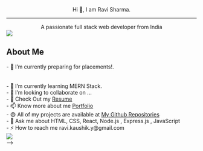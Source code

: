 <div>
    
<div id="Heading_Name" align="center">
Hi 👋, I am Ravi Sharma.  
<hr>
A passionate full stack web developer from India
</div>
<img src='https://raw.githubusercontent.com/andreasbm/readme/master/assets/lines/colored.png' />    
<div display="flex">
<div>
<h2> About Me </h2>
- 🔭 I’m currently preparing for placements!. <br><br><br>
- 🌱 I’m currently learning MERN Stack.<br>
- 👯 I’m looking to collaborate on ...<br>
- 🤔 Check Out my <a href="https://drive.google.com/file/d/1VkGzotDBg9Qxjg6y4sVN58YcDNxE0zYV/view?usp=sharing">Resume</a><br>
- 📫  Know more about me <a href="https://ravi80595.github.io/">Portfolio</a><br>
- 😄 All of my projects are available at
<a href="https://github.com/Ravi80595">My Github Repositories</a><br>
- 💬 Ask me about HTML, CSS, React, Node.js , Express.js , JavaScript<br>
- ⚡ How to reach me ravi.kaushik.y@gmail.com
</div>
<div>
<img src='https://github.com/Adam-pw/Adam-pw/raw/main/animation_500_kxa883sd.gif' />  </div>
</div>
    
<!-- <div id="header" align="center">
  <img src="https://media.giphy.com/media/M9gbBd9nbDrOTu1Mqx/giphy.gif" width="100"/>
</div> -->


</div>
<!--
**Ravi80595/Ravi80595** is a ✨ _special_ ✨ repository because its `README.md` (this file) appears on your GitHub profile.

<!-- Here are some ideas to get you started:

- 🔭 I’m currently working on ...
- 🌱 I’m currently learning ...
- 👯 I’m looking to collaborate on ...
- 🤔 I’m looking for help with ...
- 💬 Ask me about ...
- 📫 How to reach me: ...
- 😄 Pronouns: ...
- ⚡ Fun fact: ...
--> -->
